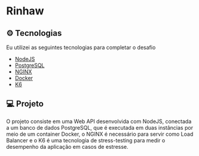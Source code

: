 # Rinhaw

## ⚙ Tecnologias
Eu utilizei as seguintes tecnologias para completar o desafio

- [NodeJS](https://dotnet.microsoft.com/)
- [PostgreSQL](https://www.postgresql.org/)
- [NGINX](https://www.nginx.com/)
- [Docker](https://www.docker.com/)
- [K6](https://k6.io)

## 💻 Projeto
O projeto consiste em uma Web API desenvolvida com NodeJS, conectada a um banco de dados PostgreSQL, que é executada em duas instâncias por meio de um container Docker, o NGINX é necessário para servir como Load Balancer e o K6 é uma tecnologia de stress-testing para medir o desempenho da aplicação em casos de estresse.